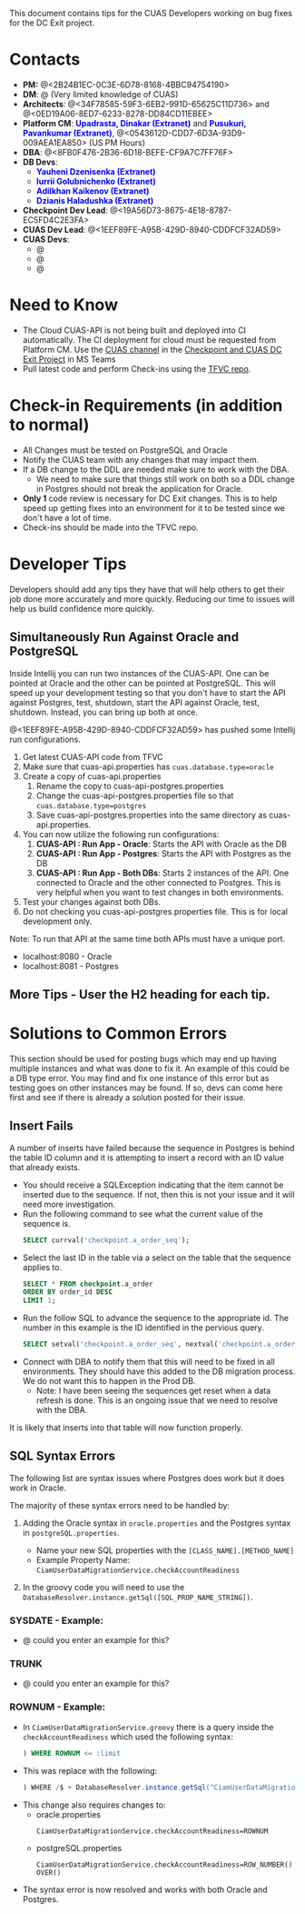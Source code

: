 This document contains tips for the CUAS Developers working on bug fixes for the DC Exit project.

# Contacts
- **PM:** @<2B24B1EC-0C3E-6D78-8168-4BBC94754190> 
- **DM**: @<F34AE528-328C-6FF1-B8A8-7502D9B6C231> (Very limited knowledge of CUAS)
- **Architects**: @<34F78585-59F3-6EB2-991D-65625C11D736> and @<0ED19A06-8ED7-6233-8278-DD84CD11EBEE> 
- **Platform CM**: <font color="blue">**Upadrasta, Dinakar (Extranet)**</font> and <font color="blue">**Pusukuri, Pavankumar (Extranet)**</font>, @<0543612D-CDD7-6D3A-93D9-009AEA1EA850> (US PM Hours)
- **DBA**: @<8FB0F476-2B36-6D18-BEFE-CF9A7C7FF76F>
- **DB Devs**:
   - <font color="blue">**Yauheni Dzenisenka (Extranet)**</font>
   - <font color="blue">**Iurrii Golubnichenko (Extranet)**</font>
   - <font color="blue">**Adilkhan Kaikenov (Extranet)**</font>
   - <font color="blue">**Dzianis Haladushka (Extranet)**</font>
- **Checkpoint Dev Lead**: @<19A56D73-8675-4E18-8787-EC5FD4C2E3FA> 
- **CUAS Dev Lead**: @<1EEF89FE-A95B-429D-8940-CDDFCF32AD59> 
- **CUAS Devs**:
   - @<E2E52886-51B6-6B20-AFC8-343E9828F5A6> 
   - @<E371540B-30C9-60AC-93CA-5595F784C81F> 
   - @<E412A25B-11F9-47B3-970A-62F6B65EC5E2> 

# Need to Know
- The Cloud CUAS-API is not being built and deployed into CI automatically. The CI deployment for cloud must be requested from Platform CM. Use the [CUAS channel](https://teams.microsoft.com/l/channel/19%3A5eb66f5cd34b41b7a696fb86f286532b%40thread.tacv2/CUAS?groupId=f1eb32ec-6aff-4ee7-bc44-15b0bb0a3886&tenantId=) in the [Checkpoint and CUAS DC Exit Project](https://teams.microsoft.com/l/team/19%3ATv1j58W5TJHfMdRc9MJ5_z-dQHTgHcWaaga1igagHmc1%40thread.tacv2/conversations?groupId=f1eb32ec-6aff-4ee7-bc44-15b0bb0a3886&tenantId=62ccb864-6a1a-4b5d-8e1c-397dec1a8258) in MS Teams
- Pull latest code and perform Check-ins using the [TFVC repo](https://dev.azure.com/tr-tax-default/CheckpointUserAdministration/_versionControl). 

# Check-in Requirements (in addition to normal)
- All Changes must be tested on PostgreSQL and Oracle
- Notify the CUAS team with any changes that may impact them.
- If a DB change to the DDL are needed make sure to work with the DBA.
   - We need to make sure that things still work on both so a DDL change in Postgres should not break the application for Oracle.
- **Only 1** code review is necessary for DC Exit changes. This is to help speed up getting fixes into an environment for it to be tested since we don't have a lot of time.
- Check-ins should be made into the TFVC repo.

# Developer Tips
Developers should add any tips they have that will help others to get their job done more accurately and more quickly. Reducing our time to issues will help us build confidence more quickly.

## Simultaneously Run Against Oracle and PostgreSQL
Inside Intellij you can run two instances of the CUAS-API. One can be pointed at Oracle and the other can be pointed at PostgreSQL. This will speed up your development testing so that you don't have to start the API against Postgres, test, shutdown, start the API against Oracle, test, shutdown. Instead, you can bring up both at once.

@<1EEF89FE-A95B-429D-8940-CDDFCF32AD59> has pushed some Intellij run configurations.
1. Get latest CUAS-API code from TFVC
2. Make sure that cuas-api.properties has `cuas.database.type=oracle`
3. Create a copy of cuas-api.properties
   1. Rename the copy to cuas-api-postgres.properties
   2. Change the cuas-api-postgres.properties file so that `cuas.database.type=postgres`
   3. Save cuas-api-postgres.properties into the same directory as cuas-api.properties.
4. You can now utilize the following run configurations:
   1. **CUAS-API : Run App - Oracle**: Starts the API with Oracle as the DB
   2. **CUAS-API : Run App - Postgres**: Starts the API with Postgres as the DB
   3. **CUAS-API : Run App - Both DBs**: Starts 2 instances of the API. One connected to Oracle and the other connected to Postgres. This is very helpful when you want to test changes in both environments.
5. Test your changes against both DBs.
6. Do not checking you cuas-api-postgres.properties file. This is for local development only.

Note: To run that API at the same time both APIs must have a unique port.
- localhost:8080 - Oracle
- localhost:8081 - Postgres

## More Tips - User the H2 heading for each  tip.

# Solutions to Common Errors
This section should be used for posting bugs which may end up having multiple instances and what was done to fix it. An example of this could be a DB type error. You may find and fix one instance of this error but as testing goes on other instances may be found. If so, devs can come here first and see if there is already a solution posted for their issue.

## Insert Fails
A number of inserts have failed because the sequence in Postgres is behind the table ID column and it is attempting to insert a record with an ID value that already exists.
- You should receive a SQLException indicating that the item cannot be inserted due to the sequence. If not, then this is not your issue and it will need more investigation.
- Run the following command to see what the current value of the sequence is.
   ```SQL
   SELECT currval('checkpoint.a_order_seq');
   ```
- Select the last ID in the table via a select on the table that the sequence applies to.
   ``` SQL
   SELECT * FROM checkpoint.a_order
   ORDER BY order_id DESC
   LIMIT 1;
   ```
- Run the follow SQL to advance the sequence to the appropriate id. The number in this example is the ID identified in the pervious query.
   ```SQL
   SELECT setval('checkpoint.a_order_seq', nextval('checkpoint.a_order_seq') + 1777504);
   ```
- Connect with DBA to notify them that this will need to be fixed in all environments. They should have this added to the DB migration process. We do not want this to happen in the Prod DB.
   - Note: I have been seeing the sequences get reset when a data refresh is done. This is an ongoing issue that we need to resolve with the DBA.

It is likely that inserts into that table will now function properly.

## SQL Syntax Errors
The following list are syntax issues where Postgres does work but it does work in Oracle.

The majority of these syntax errors need to be handled by:
1. Adding the Oracle syntax in `oracle.properties` and the Postgres syntax in `postgreSQL.properties`. 
   - Name your new SQL properties with the `[CLASS_NAME].[METHOD_NAME]`
   - Example Property Name: `CiamUserDataMigrationService.checkAccountReadiness`
   
2. In the groovy code you will need to use the `DatabaseResolver.instance.getSql([SQL_PROP_NAME_STRING])`.

### SYSDATE - Example:
- @<E412A25B-11F9-47B3-970A-62F6B65EC5E2> could you enter an example for this?
### TRUNK
- @<E412A25B-11F9-47B3-970A-62F6B65EC5E2> could you enter an example for this?
### ROWNUM - Example:
   - In `CiamUserDataMigrationService.groovy` there is a query inside the `checkAccountReadiness` which used the following syntax:
       ```SQL
       ) WHERE ROWNUM <= :limit
       ```
   - This was replace with the following:
      ```Java
      ) WHERE /$ + DatabaseResolver.instance.getSql("CiamUserDataMigrationService.checkAccountReadiness") + $/ <= :limit
      ```
   - This change also requires changes to:
      - oracle.properties
         ```
         CiamUserDataMigrationService.checkAccountReadiness=ROWNUM
         ```
      - postgreSQL.properties
         ```
         CiamUserDataMigrationService.checkAccountReadiness=ROW_NUMBER() OVER()
         ```
   - The syntax error is now resolved and works with both Oracle and Postgres.